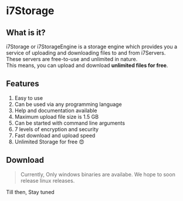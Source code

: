 # i7Storage
## What is it?
i7Storage or i7StorageEngine is a storage engine which provides you a service of uploading and downloading files to and from i7Servers.<br>
These servers are free-to-use and unlimited in nature.<br>
This means, you can upload and download **unlimited files for free**.

## Features
1. Easy to use
2. Can be used via any programming language
3. Help and documentation available
4. Maximum upload file size is 1.5 GB
5. Can be started with command line arguments
6. 7 levels of encryption and security 
7. Fast download and upload speed
8. Unlimited Storage for free 😍

## Download
> Currently, Only windows binaries are availabe.
> We hope to soon release linux releases.

Till then, Stay tuned
